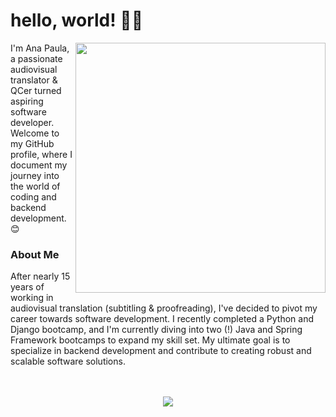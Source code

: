 # hello, world! 🖖🏻
<img align="right" src="https://private-user-images.githubusercontent.com/140989367/327923113-64906b0a-1080-4d48-a436-02cc15d9fe9f.gif?jwt=eyJhbGciOiJIUzI1NiIsInR5cCI6IkpXVCJ9.eyJpc3MiOiJnaXRodWIuY29tIiwiYXVkIjoicmF3LmdpdGh1YnVzZXJjb250ZW50LmNvbSIsImtleSI6ImtleTUiLCJleHAiOjE3MTQ4MDA0NDMsIm5iZiI6MTcxNDgwMDE0MywicGF0aCI6Ii8xNDA5ODkzNjcvMzI3OTIzMTEzLTY0OTA2YjBhLTEwODAtNGQ0OC1hNDM2LTAyY2MxNWQ5ZmU5Zi5naWY_WC1BbXotQWxnb3JpdGhtPUFXUzQtSE1BQy1TSEEyNTYmWC1BbXotQ3JlZGVudGlhbD1BS0lBVkNPRFlMU0E1M1BRSzRaQSUyRjIwMjQwNTA0JTJGdXMtZWFzdC0xJTJGczMlMkZhd3M0X3JlcXVlc3QmWC1BbXotRGF0ZT0yMDI0MDUwNFQwNTIyMjNaJlgtQW16LUV4cGlyZXM9MzAwJlgtQW16LVNpZ25hdHVyZT0zN2QzYzUzNDIzOGIxOWM1MTliNTU0MmM5NTE3ZGNlYTkxZDZlMzc4ZGYwYTFmMDdkN2FkZTgzZGZjYTljMmU0JlgtQW16LVNpZ25lZEhlYWRlcnM9aG9zdCZhY3Rvcl9pZD0wJmtleV9pZD0wJnJlcG9faWQ9MCJ9.szwNJvPFSMR7_Ohro4HCqyEg4j5ZNOwUGPwWDkgSclA" width="400">

I'm Ana Paula, a passionate audiovisual translator & QCer turned aspiring software developer. Welcome to my GitHub profile, where I document my journey into the world of coding and backend development. 😊

### About Me
After nearly 15 years of working in audiovisual translation (subtitling & proofreading), I've decided to pivot my career towards software development. I recently completed a Python and Django bootcamp, and I'm currently diving into two (!) Java and Spring Framework bootcamps to expand my skill set. My ultimate goal is to specialize in backend development and contribute to creating robust and scalable software solutions.
<br clear="right"/>
<br><br>
<p align="center">
<img src="https://skillicons.dev/icons?i=java,python,c,javascript,git,django,flask,sqlite,postman,mongodb," />
</p>

